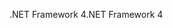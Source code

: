 <span data-ttu-id="8aba4-101">.NET Framework 4</span><span class="sxs-lookup"><span data-stu-id="8aba4-101">.NET Framework 4</span></span>